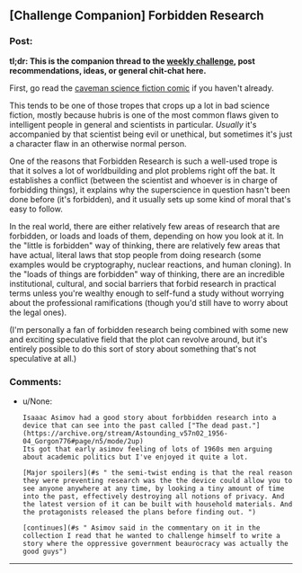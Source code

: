 ## [Challenge Companion] Forbidden Research

### Post:

**tl;dr: This is the companion thread to the [weekly challenge](https://www.reddit.com/r/rational/comments/7og8ik/biweekly_challenge_forbidden_research/), post recommendations, ideas, or general chit-chat here.**

First, go read the [caveman science fiction comic](http://dresdencodak.com/2009/09/22/caveman-science-fiction/) if you haven't already.

This tends to be one of those tropes that crops up a lot in bad science fiction, mostly because hubris is one of the most common flaws given to intelligent people in general and scientists in particular. *Usually* it's accompanied by that scientist being evil or unethical, but sometimes it's just a character flaw in an otherwise normal person.

One of the reasons that Forbidden Research is such a well-used trope is that it solves a lot of worldbuilding and plot problems right off the bat. It establishes a conflict (between the scientist and whoever is in charge of forbidding things), it explains why the superscience in question hasn't been done before (it's forbidden), and it usually sets up some kind of moral that's easy to follow.

In the real world, there are either relatively few areas of research that are forbidden, or loads and loads of them, depending on how you look at it. In the "little is forbidden" way of thinking, there are relatively few areas that have actual, literal laws that stop people from doing research (some examples would be cryptography, nuclear reactions, and human cloning). In the "loads of things are forbidden" way of thinking, there are an incredible institutional, cultural, and social barriers that forbid research in practical terms unless you're wealthy enough to self-fund a study without worrying about the professional ramifications (though you'd still have to worry about the legal ones).

(I'm personally a fan of forbidden research being combined with some new and exciting speculative field that the plot can revolve around, but it's entirely possible to do this sort of story about something that's not speculative at all.)

### Comments:

- u/None:
  ```
  Isaaac Asimov had a good story about forbbidden research into a device that can see into the past called ["The dead past."](https://archive.org/stream/Astounding_v57n02_1956-04_Gorgon776#page/n5/mode/2up)  
  Its got that early asimov feeling of lots of 1960s men arguing about academic politics but I've enjoyed it quite a lot.

  [Major spoilers](#s " the semi-twist ending is that the real reason they were preventing research was the the device could allow you to see anyone anywhere at any time, by looking a tiny amount of time into the past, effectively destroying all notions of privacy. And the latest version of it can be built with household materials. And the protagonists released the plans before finding out. ")  

  [continues](#s " Asimov said in the commentary on it in the collection I read that he wanted to challenge himself to write a story where the oppressive government beaurocracy was actually the good guys")
  ```

---


